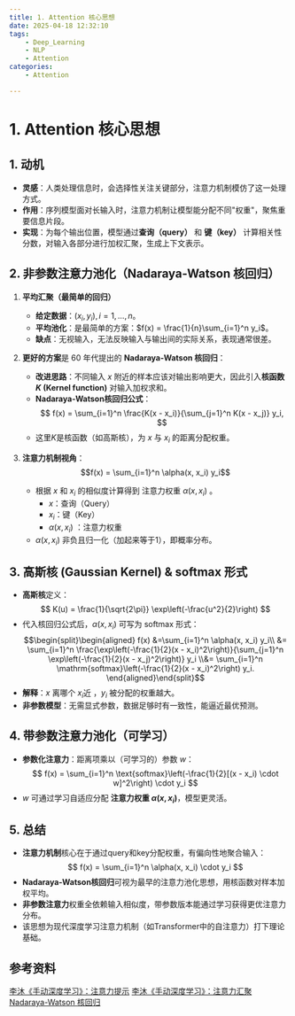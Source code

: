 ```yaml
---
title: 1. Attention 核心思想
date: 2025-04-18 12:32:10
tags:
    - Deep_Learning
    - NLP
    - Attention
categories:
    - Attention

---
```

# 1. Attention 核心思想

## 1. 动机

- **灵感**：人类处理信息时，会选择性关注关键部分，注意力机制模仿了这一处理方式。
- **作用**：序列模型面对长输入时，注意力机制让模型能分配不同"权重"，聚焦重要信息片段。
- **实现**：为每个输出位置，模型通过**查询（query）** 和 **键（key）** 计算相关性分数，对输入各部分进行加权汇聚，生成上下文表示。

## 2. 非参数注意力池化（Nadaraya-Watson 核回归）

1. **平均汇聚（最简单的回归）**
	- **给定数据**：$(x_i, y_i), i=1,\dots,n$。
	- **平均池化**：是最简单的方案：$f(x) = \frac{1}{n}\sum_{i=1}^n y_i$。
	- **缺点**：无视输入，无法反映输入与输出间的实际关系，表现通常很差。

2. **更好的方案**是 60 年代提出的 **Nadaraya-Watson 核回归**：
	- **改进思路**：不同输入 $x$ 附近的样本应该对输出影响更大，因此引入**核函数 $K$ (Kernel function)**  对输入加权求和。
	- **Nadaraya-Watson核回归公式**：
    $$
    f(x) = \sum_{i=1}^n \frac{K(x - x_i)}{\sum_{j=1}^n K(x - x_j)} y_i,
    $$
    - 这里$K$是核函数（如高斯核），为 $x$ 与 $x_i$ 的距离分配权重。

3. **注意力机制视角**：
	$$f(x) = \sum_{i=1}^n \alpha(x, x_i) y_i$$
	- 根据 $x$ 和 $x_i$ 的相似度计算得到 注意力权重 $\alpha(x, x_i)$ 。
		- $x$：查询（Query）
		- $x_i$：键（Key）
		- $\alpha(x, x_i)$ ：注意力权重
	- $\alpha(x, x_i)$ 非负且归一化（加起来等于1），即概率分布。

## 3. 高斯核 (Gaussian Kernel) & softmax 形式

- **高斯核**定义：
  $$
  K(u) = \frac{1}{\sqrt{2\pi}} \exp\left(-\frac{u^2}{2}\right)
  $$
- 代入核回归公式后，$\alpha(x, x_i)$ 可写为 softmax 形式：
	$$\begin{split}\begin{aligned} f(x) &=\sum_{i=1}^n \alpha(x, x_i) y_i\\ &= \sum_{i=1}^n \frac{\exp\left(-\frac{1}{2}(x - x_i)^2\right)}{\sum_{j=1}^n \exp\left(-\frac{1}{2}(x - x_j)^2\right)} y_i \\&= \sum_{i=1}^n \mathrm{softmax}\left(-\frac{1}{2}(x - x_i)^2\right) y_i. \end{aligned}\end{split}$$
 - **解释**：$x$ 离哪个 $x_i$近 ，$y_i$ 被分配的权重越大。
 - **非参数模型**：无需显式参数，数据足够时有一致性，能逼近最优预测。
 
## 4. 带参数注意力池化（可学习）

- **参数化注意力**：距离项乘以（可学习的）参数 $w$：
  $$
  f(x) = \sum_{i=1}^n \text{softmax}\left(-\frac{1}{2}[(x - x_i) \cdot w]^2\right) \cdot y_i
  $$
- $w$ 可通过学习自适应分配 **注意力权重 $\alpha(x, x_i)$**，模型更灵活。


## 5. 总结

- **注意力机制**核心在于通过query和key分配权重，有偏向性地聚合输入：
  $$
  f(x) = \sum_{i=1}^n \alpha(x, x_i) \cdot y_i
  $$
- **Nadaraya-Watson核回归**可视为最早的注意力池化思想，用核函数对样本加权平均。
- **非参数注意力**权重全依赖输入相似度，带参数版本能通过学习获得更优注意力分布。
- 该思想为现代深度学习注意力机制（如Transformer中的自注意力）打下理论基础。


## 参考资料

[李沐《手动深度学习》：注意力提示](https://zh.d2l.ai/chapter_attention-mechanisms/attention-cues.html)
[李沐《手动深度学习》：注意力汇聚 Nadaraya-Watson 核回归](https://zh.d2l.ai/chapter_attention-mechanisms/nadaraya-waston.html)
